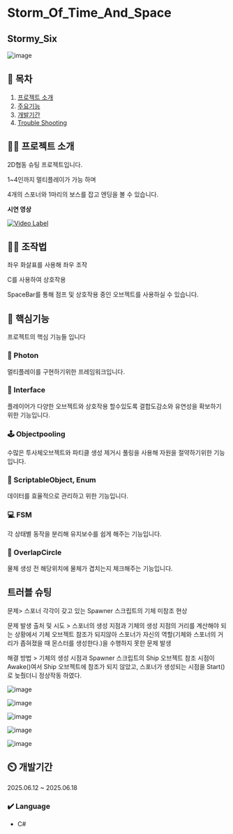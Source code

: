 # Storm_Of_Time_And_Space

## Stormy_Six

![image](https://github.com/user-attachments/assets/6a0fb8e4-182b-49ec-9759-a696257ef5ef)



## 📖 목차
1. [프로젝트 소개](#프로젝트-소개)
2. [주요기능](#주요기능)
3. [개발기간](#개발기간)
5. [Trouble Shooting](#trouble-shooting)

## 👨‍🏫 프로젝트 소개
2D협동 슈팅 프로젝트입니다.

1~4인까지 멀티플레이가 가능 하며

4개의 스포너와 1마리의 보스를 잡고 엔딩을 볼 수 있습니다.

**시연 영상**
<br>

[![Video Label](http://img.youtube.com/vi/N3bjirFIqx0/0.jpg)](https://youtu.be/N3bjirFIqx0)

## 👨‍🏫 조작법

좌우 화살표를 사용해 좌우 조작 

C를 사용하여 상호작용

SpaceBar를 통해 점프 및 상호작용 중인 오브젝트를 사용하실 수 있습니다.
    
## 💜 핵심기능

프로젝트의 핵심 기능들 입니다


### 📁 Photon  
멀티플레이를 구현하기위한 프레임워크입니다.
  
### 👤 Interface  
플레이어가 다양한 오브젝트와 상호작용 할수있도록
결합도감소와 유연성을 확보하기 위한 기능입니다.
  
### 🕹️ Objectpooling  
수많은 투사체오브젝트와 파티클 생성 제거시 풀링을 사용해
자원을 절약하기위한 기능입니다.
  
### 🤖 ScriptableObject, Enum
데이터를 효율적으로 관리하고 위한 기능입니다.
  
### 💻 FSM  
각 상태별 동작을 분리해 유지보수를 쉽게 해주는 기능입니다.
  
### 💬 OverlapCircle  
물체 생성 전 해당위치에 물체가 겹치는지 체크해주는 기능입니다.



## 트러블 슈팅


문제> 
스포너 각각이 갖고 있는 Spawner 스크립트의 기체 미참조 현상


문제 발생 출처 및 시도 > 
스포너의 생성 지점과 기체의 생성 지점의 거리를 계산해야 되는 상황에서 
기체 오브젝트 참조가 되지않아 스포너가 자신의 역할(기체와 스포너의 거리가 좁혀졌을 때 몬스터를 생성한다.)을 수행하지 못한 문제 발생

해결 방법 > 
기체의 생성 시점과 Spawner 스크립트의 Ship 오브젝트 참조 시점이 
Awake()여서 Ship 오브젝트에 참조가 되지 않았고, 
스포너가 생성되는 시점을 Start() 로 늦췄더니 정상작동 하였다.

![image](https://github.com/user-attachments/assets/d5602aed-815f-499c-91b3-fcbe260cdc93)


![image](https://github.com/user-attachments/assets/05da0791-aa45-400d-b17a-595e0af8ff63)


![image](https://github.com/user-attachments/assets/a98a271c-2f39-4ff6-85ed-a46434526086)

![image](https://github.com/user-attachments/assets/0601bd38-94e8-41b5-9eb1-c4641f07a557)

![image](https://github.com/user-attachments/assets/74be001b-b2d2-4a2d-bf03-bd6323bc27d5)




## ⏲️ 개발기간
2025.06.12 ~ 2025.06.18
    
### ✔️ Language
- C#
